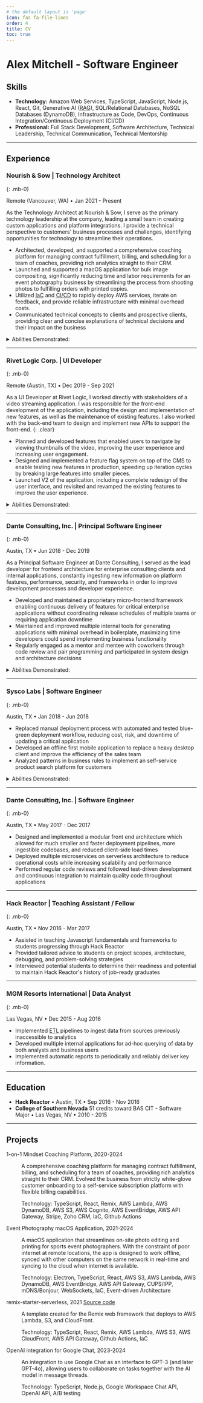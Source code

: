 ```yaml
---
# the default layout is 'page'
icon: fas fa-file-lines
order: 4
title: CV
toc: true
---
```


<!-- # Alex Mitchell
Versatile software developer with expertise in full-stack development, cloud technologies, and technical leadership. Skilled in architecting and implementing custom applications, building integrations, and building development tooling. Currently exploring the capabilities of Generative AI to streamline business processes.
___ -->

# Alex Mitchell - Software Engineer

## Skills

- **Technology:** Amazon Web Services, TypeScript, JavaScript, Node.js, React, Git, Generative AI (<abbr title="retrieval-augmented generation" class="initialism">RAG</abbr>), SQL/Relational Databases, NoSQL Databases (DynamoDB), Infrastructure as Code, DevOps, Continuous Integration/Continuous Deployment (CI/CD)
- **Professional:** Full Stack Development, Software Architecture, Technical Leadership, Technical Communication, Technical Mentorship

---

## Experience

### Nourish & Sow <span class="text-muted"> | Technology Architect</span>
{: .mb-0}

Remote (Vancouver, WA) • <span class="text-muted">Jan 2021 - Present</span>

As the Technology Architect at Nourish & Sow, I serve as the primary technology leadership at the company, leading a small team in creating custom applications and platform integrations. I provide a technical perspective to customers' business processes and challenges, identifying opportunities for technology to streamline their operations.

- Architected, developed, and supported a comprehensive coaching platform for managing contract fulfillment, billing, and scheduling for a team of coaches, providing rich analytics straight to their CRM.
- Launched and supported a macOS application for bulk image compositing, significantly reducing time and labor requirements for an event photography business by streamlining the process from shooting photos to fulfilling orders with printed copies.
- Utilized <abbr title="infrastructure as code" class="initialism">IaC</abbr> and <abbr title="continuous integration/continuous deployment" class="initialism">CI/CD</abbr> to rapidly deploy AWS services, iterate on feedback, and provide reliable infrastructure with minimal overhead costs.
- Communicated technical concepts to clients and prospective clients, providing clear and concise explanations of technical decisions and their impact on the business

<details>
 <summary>Abilities Demonstrated:</summary>
 <p><b>Skills:</b> Full Stack Development, System Design, Technical Leadership, Technical Communication, Technical Mentorship, Planning and Estimating, Technology Research<br />
 <b>Technology:</b> TypeScript, JavaScript, Node.js, React, AWS Lambda, Electron, Stripe, Remix, CI/CD, Generative AI, AWS CloudFront, AWS DynamoDB, AWS S3, AWS Cognito, AWS EventBridge, AWS API Gateway, Zapier, Zoho CRM and related services, Multi-tenancy</p>
</details>

---

### Rivet Logic Corp. <span class="text-muted"> | UI Developer</span>
{: .mb-0}

Remote (Austin, TX) • <span class="text-muted">Dec 2019 - Sep 2021</span>

As a UI Developer at Rivet Logic, I worked directly with stakeholders of a video streaming application. I was responsible for the front-end development of the application, including the design and implementation of new features, as well as the maintenance of existing features. I also worked with the back-end team to design and implement new APIs to support the front-end.
{: .clear}

- Planned and developed features that enabled users to navigate by viewing thumbnails of the video, improving the user experience and increasing user engagement.
- Designed and implemented a feature flag system on top of the CMS to enable testing new features in production, speeding up iteration cycles by breaking large features into smaller pieces.
- Launched V2 of the application, including a complete redesign of the user interface, and revisited and revamped the existing features to improve the user experience.

<details>
 <summary>Abilities Demonstrated:</summary>
 <p><b>Skills:</b> Front End Development, Technical Communication, Planning and Estimating<br />
 <b>Technology:</b> TypeScript, JavaScript, React, CI/CD, HTML5 Video, HLS, WebVTT, AWS S3, Groovy, Solr, Docker </p>
</details>

---

### Dante Consulting, Inc. <span class="text-muted"> | Principal Software Engineer</span>
{: .mb-0}

Austin, TX • <span class="text-muted">Jun 2018 - Dec 2019</span>

As a Principal Software Engineer at Dante Consulting, I served as the lead developer for frontend architecture for enterprise consulting clients and internal applications, constantly ingesting new information on platform features, performance, security, and frameworks in order to improve development processes and developer experience.

- Developed and maintained a proprietary micro-frontend framework enabling continuous delivery of features for critical enterprise applications without coordinating release schedules of multiple teams or requiring application downtime
- Maintained and improved multiple internal tools for generating applications with minimal overhead in boilerplate, maximizing time developers could spend implementing business functionality
- Regularly engaged as a mentor and mentee with coworkers through code review and pair programming and participated in system design and architecture decisions

<details>
 <summary>Abilities Demonstrated:</summary>
 <p><b>Skills:</b> Full Stack Development, Technical Leadership, Software Architecture, Developer Tools<br />
 <b>Technology:</b> TypeScript, JavaScript, Node.js, React, CI/CD, AWS Lambda, AWS DynamoDB, AWS S3, AWS Kinesis, Micro-frontends, Event-driven Architecture, </p>
</details>

---

### Sysco Labs <span class="text-muted"> | Software Engineer</span>
{: .mb-0}

Austin, TX • <span class="text-muted">Jan 2018 - Jun 2018</span>

- Replaced manual deployment process with automated and tested blue-green deployment workflow, reducing cost, risk, and downtime of updating a critical application
- Developed an offline first mobile application to replace a heavy desktop client and improve the efficiency of the sales team
- Analyzed patterns in business rules to implement an self-service product search platform for customers

<details>
 <summary>Abilities Demonstrated:</summary>
 <p><b>Skills:</b> Full Stack Development, Developer Tools<br />
 <b>Technology:</b> TypeScript, JavaScript, React, React Native, CI/CD, GoCD, Jenkins, GraphQL, ElasticSearch, Redis, AWS CloudFormation, AWS EC2 </p>
</details>

---

### Dante Consulting, Inc. <span class="text-muted"> | Software Engineer</span>
{: .mb-0}

Austin, TX • <span class="text-muted">May 2017 - Dec 2017</span>

- Designed and implemented a modular front end architecture which allowed for much smaller and faster deployment pipelines, more ingestible codebases, and reduced client-side load times
- Deployed multiple microservices on serverless architecture to reduce operational costs while increasing scalability and performance
- Performed regular code reviews and followed test-driven development and continuous integration to maintain quality code throughout applications

---

### Hack Reactor <span class="text-muted"> | Teaching Assistant / Fellow</span>
{: .mb-0}

Austin, TX • <span class="text-muted">Nov 2016 - Mar 2017</span>

- Assisted in teaching Javascript fundamentals and frameworks to students progressing through Hack Reactor
- Provided tailored advice to students on project scopes, architecture, debugging, and problem-solving strategies
- Interviewed potential students to determine their readiness and potential to maintain Hack Reactor's history of job-ready graduates

---

### MGM Resorts International <span class="text-muted"> | Data Analyst</span>
{: .mb-0}

Las Vegas, NV • <span class="text-muted">Dec 2015 - Aug 2016</span>

- Implemented <abbr title="Extract Transform Load" class="initialism">ETL</abbr> pipelines to ingest data from sources previously inaccessible to analytics
- Developed multiple internal applications for ad-hoc querying of data by both analysts and business users
- Implemented automatic reports to periodically and reliably deliver key information.

---

## Education

- **Hack Reactor** • Austin, TX • <span class="text-muted">Sep 2016 - Nov 2016</span>
- **College of Southern Nevada** 51 credits toward BAS CIT - Software Major • Las Vegas, NV • <span class="text-muted">2010 - 2015</span>

---

## Projects

<dl>
<dt> 1-on-1 Mindset Coaching Platform, <span class="text-muted">2020-2024</span>
</dt>
<dd>
<p>
A comprehensive coaching platform for managing contract fulfillment, billing, and scheduling for a team of coaches, providing rich analytics straight to their CRM. Evolved the business from strictly white-glove customer onboarding to a self-service subscription platform with flexible billing capabilities.
</p><p class="small">
Technology: TypeScript, React, Remix, AWS Lambda, AWS DynamoDB, AWS S3, AWS Cognito, AWS EventBridge, AWS API Gateway, Stripe, Zoho CRM, IaC, Github Actions
</p>
</dd>
<dt>Event Photography macOS Application, <span class="text-muted">2021-2024</span>
</dt>
<dd>
<p>
A macOS application that streamlines on-site photo editing and printing for sports event photographers. With the constraint of poor internet at remote locations, the app is designed to work offline, synced with other computers on the same network in real-time and syncing to the cloud when internet is available.
</p><p class="small">
Technology: Electron, TypeScript, React, AWS S3, AWS Lambda, AWS DynamoDB, AWS EventBridge, AWS API Gateway, CUPS/IPP, mDNS/Bonjour, WebSockets, IaC, Event-driven Architecture</p>
</dd>
<dt>remix-starter-serverless, <span class="text-muted">2021</span> <a href="https://github.com/shamsup/remix-starter-serverless" class="border-0" rel="noopener noreferrer" target="_blank"><i class="fab fa-github"></i><span class="visually-hidden">Source code</span></a>
</dt>
<dd>
<p>
A template created for the Remix web framework that deploys to AWS Lambda, S3, and CloudFront.
</p><p class="small">
Technology: TypeScript, React, Remix, AWS Lambda, AWS S3, AWS CloudFront, AWS API Gateway, Github Actions, IaC</p>
</dd>

<dt>OpenAI integration for Google Chat, <span class="text-muted">2023-2024</span>
</dt>
<dd>
<p>
An integration to use Google Chat as an interface to GPT-3 (and later GPT-4o), allowing users to collaborate on tasks together with the AI model in message threads.
</p><p class="small">
Technology: TypeScript, Node.js, Google Workspace Chat API, OpenAI API, A/B testing</p></dd>
</dl>
